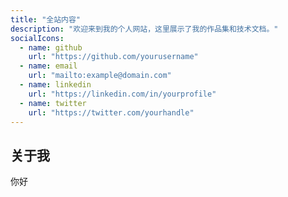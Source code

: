 ```yaml
---
title: "全站内容"
description: "欢迎来到我的个人网站，这里展示了我的作品集和技术文档。"
socialIcons:
  - name: github
    url: "https://github.com/yourusername"
  - name: email
    url: "mailto:example@domain.com"
  - name: linkedin
    url: "https://linkedin.com/in/yourprofile"
  - name: twitter
    url: "https://twitter.com/yourhandle"
---
```


## 关于我

你好
